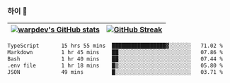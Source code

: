 
### 하이 👋
[![warpdev's GitHub stats](https://github-readme-stats.vercel.app/api?username=warpdev&show_icons=true&theme=vue-dark)](#) |[![GitHub Streak](https://github-readme-streak-stats.herokuapp.com/?user=warpdev&theme=dark)](#)
--- | --- |
<!--START_SECTION:waka-->

```txt
TypeScript       15 hrs 55 mins  █████████████████▓░░░░░░░   71.02 %
Markdown         1 hr 45 mins    ██░░░░░░░░░░░░░░░░░░░░░░░   07.86 %
Bash             1 hr 40 mins    ██░░░░░░░░░░░░░░░░░░░░░░░   07.44 %
.env file        1 hr 18 mins    █▒░░░░░░░░░░░░░░░░░░░░░░░   05.80 %
JSON             49 mins         █░░░░░░░░░░░░░░░░░░░░░░░░   03.71 %
```

<!--END_SECTION:waka-->

<!--
**warpdev/warpdev** is a ✨ _special_ ✨ repository because its `README.md` (this file) appears on your GitHub profile.

Here are some ideas to get you started:

- 🔭 I’m currently working on ...
- 🌱 I’m currently learning ...
- 👯 I’m looking to collaborate on ...
- 🤔 I’m looking for help with ...
- 💬 Ask me about ...
- 📫 How to reach me: ...
- 😄 Pronouns: ...
- ⚡ Fun fact: ...
-->
